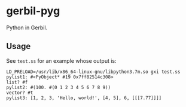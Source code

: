 # gerbil-pyg
Python in Gerbil.

## Usage

See `test.ss` for an example whose output is:

```
LD_PRELOAD=/usr/lib/x86_64-linux-gnu/libpython3.7m.so gxi test.ss
pylist1: #<PyObject* #19 0x7ff82514c308>
list? #f
pylist2: #(100. #(0 1 2 3 4 5 6 7 8 9))
vector? #t
pylist3: [1, 2, 3, 'Hello, world!', [4, 5], 6, [[[7.77]]]]
```
